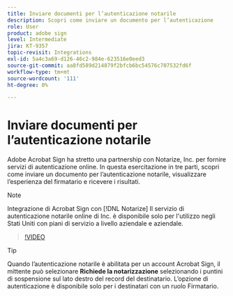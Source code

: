 ```yaml
---
title: Inviare documenti per l’autenticazione notarile
description: Scopri come inviare un documento per l’autenticazione
role: User
product: adobe sign
level: Intermediate
jira: KT-9357
topic-revisit: Integrations
exl-id: 5a4c3a69-d126-46c2-984e-623516e0eed3
source-git-commit: aa8fd589d214879f2bfcb6bc54576c707532fd6f
workflow-type: tm+mt
source-wordcount: '111'
ht-degree: 0%

---
```


# Inviare documenti per l’autenticazione notarile

Adobe Acrobat Sign ha stretto una partnership con Notarize, Inc. per fornire servizi di autenticazione online. In questa esercitazione in tre parti, scopri come inviare un documento per l’autenticazione notarile, visualizzare l’esperienza del firmatario e ricevere i risultati.

>[!NOTE]
>
>Integrazione di Acrobat Sign con [!DNL Notarize] Il servizio di autenticazione notarile online di Inc. è disponibile solo per l&#39;utilizzo negli Stati Uniti con piani di servizio a livello aziendale e aziendale.

>[!VIDEO](https://video.tv.adobe.com/v/341029?quality=12&learn=on&hidetitle=true)

>[!TIP]
>
>Quando l’autenticazione notarile è abilitata per un account Acrobat Sign, il mittente può selezionare **Richiede la notarizzazione** selezionando i puntini di sospensione sul lato destro del record del destinatario. L’opzione di autenticazione è disponibile solo per i destinatari con un ruolo Firmatario.
